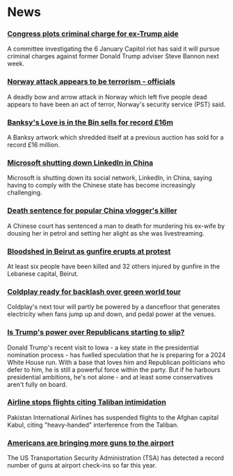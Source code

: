# News
### [Congress plots criminal charge for ex-Trump aide](https://www.bbc.com/news/world-us-canada-58919751)
A committee investigating the 6 January Capitol riot has said it will pursue criminal charges against former Donald Trump adviser Steve Bannon next week. 
### [Norway attack appears to be terrorism - officials](https://www.bbc.com/news/world-europe-58910794)
A deadly bow and arrow attack in Norway which left five people dead appears to have been an act of terror, Norway's security service (PST) said. 
### [Banksy's Love is in the Bin sells for record £16m](https://www.bbc.com/news/entertainment-arts-58908768)
A Banksy artwork which shredded itself at a previous auction has sold for a record £16 million.
### [Microsoft shutting down LinkedIn in China](https://www.bbc.com/news/technology-58911297)
Microsoft is shutting down its social network, LinkedIn, in China, saying having to comply with the Chinese state has become increasingly challenging.
### [Death sentence for popular China vlogger's killer](https://www.bbc.com/news/world-asia-china-58912991)
A Chinese court has sentenced a man to death for murdering his ex-wife by dousing her in petrol and setting her alight as she was livestreaming.
### [Bloodshed in Beirut as gunfire erupts at protest](https://www.bbc.com/news/world-middle-east-58901611)
At least six people have been killed and 32 others injured by gunfire in the Lebanese capital, Beirut.
### [Coldplay ready for backlash over green world tour](https://www.bbc.com/news/entertainment-arts-58898766)
Coldplay's next tour will partly be powered by a dancefloor that generates electricity when fans jump up and down, and pedal power at the venues.
### [Is Trump's power over Republicans starting to slip?](https://www.bbc.com/news/world-us-canada-58904507)
Donald Trump's recent visit to Iowa - a key state in the presidential nomination process - has fuelled speculation that he is preparing for a 2024 White House run. With a base that loves him and Republican politicians who defer to him, he is still a powerful force within the party. But if he harbours presidential ambitions, he's not alone - and at least some conservatives aren't fully on board.
### [Airline stops flights citing Taliban intimidation](https://www.bbc.com/news/world-asia-58913855)
Pakistan International Airlines has suspended flights to the Afghan capital Kabul, citing "heavy-handed" interference from the Taliban.
### [Americans are bringing more guns to the airport](https://www.bbc.com/news/world-us-canada-58917805)
The US Transportation Security Administration (TSA) has detected a record number of guns at airport check-ins so far this year. 
